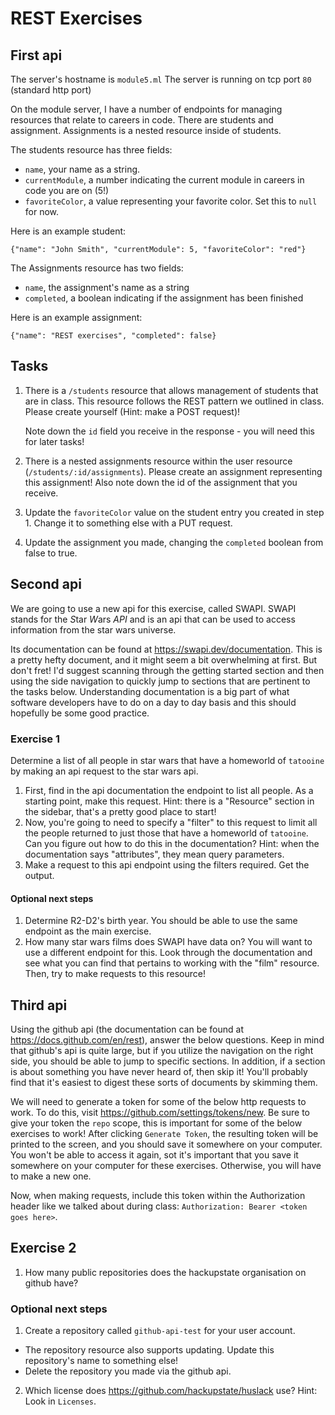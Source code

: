 # REST Exercises

## First api

The server's hostname is `module5.ml`
The server is running on tcp port `80` (standard http port)

On the module server, I have a number of endpoints for managing resources that relate to careers in
code. There are students and assignment. Assignments is a nested resource inside of students.

The students resource has three fields:
  - `name`, your name as a string.
  - `currentModule`, a number indicating the current module in careers in code you are on (5!)
  - `favoriteColor`, a value representing your favorite color. Set this to `null` for now.
  
Here is an example student:
```
{"name": "John Smith", "currentModule": 5, "favoriteColor": "red"}
```

The Assignments resource has two fields:
  - `name`, the assignment's name as a string
  - `completed`, a boolean indicating if the assignment has been finished
  
Here is an example assignment:
```
{"name": "REST exercises", "completed": false}
```

## Tasks
1. There is a `/students` resource that allows management of students that are in class. This
   resource follows the REST pattern we outlined in class. Please create yourself (Hint: make a POST request)!

   Note down the `id` field you receive in the response - you will need this for later tasks!

2. There is a nested assignments resource within the user resource (`/students/:id/assignments`).
   Please create an assignment representing this assignment! Also note down the id of the assignment
   that you receive.

3. Update the `favoriteColor` value on the student entry you created in step 1. Change it to something else with a PUT request.

4. Update the assignment you made, changing the `completed` boolean from false to true.

## Second api

We are going to use a new api for this exercise, called SWAPI. SWAPI stands for the *S*tar *W*ars
*API* and is an api that can be used to access information from the star wars universe.

Its documentation can be found at https://swapi.dev/documentation. This is a pretty hefty document,
and it might seem a bit overwhelming at first. But don't fret! I'd suggest scanning through the
getting started section and then using the side navigation to quickly jump to sections that are
pertinent to the tasks below. Understanding documentation is a big part of what software developers
have to do on a day to day basis and this should hopefully be some good practice.

### Exercise 1
Determine a list of all people in star wars that have a homeworld of `tatooine` by making an api request to the star wars api.

1. First, find in the api documentation the endpoint to list all people. As a starting point, make
   this request. Hint: there is a "Resource" section in the sidebar, that's a pretty good place to start!
2. Now, you're going to need to specify a "filter" to this request to limit all the people returned
   to just those that have a homeworld of `tatooine`. Can you figure out how to do this in the
   documentation? Hint: when the documentation says "attributes", they mean query parameters.
3. Make a request to this api endpoint using the filters required. Get the output.

#### Optional next steps
1. Determine R2-D2's birth year. You should be able to use the same endpoint as the main exercise.
2. How many star wars films does SWAPI have data on? You will want to use a different endpoint for this. Look through the documentation and see what you can find that pertains to working with the "film" resource. Then, try to make requests to this resource!


## Third api

Using the github api (the documentation can be found at https://docs.github.com/en/rest),
answer the below questions. Keep in mind that github's api is quite large, but if you utilize the
navigation on the right side, you should be able to jump to specific sections. In addition, if a
section is about something you have never heard of, then skip it! You'll probably find that it's
easiest to digest these sorts of documents by skimming them.

We will need to generate a token for some of the below http requests to work. To do this, visit
https://github.com/settings/tokens/new. Be sure to give your token the `repo` scope, this is
important for some of the below exercises to work! After clicking `Generate Token`, the resulting
token will be printed to the screen, and you should save it somewhere on your computer. You won't be able to access it again, sot it's important that you save it somewhere on your computer for these exercises. Otherwise, you will have to make a new one.

Now, when making requests, include this token within the Authorization header like we talked about
during class: `Authorization: Bearer <token goes here>`.

## Exercise 2
1. How many public repositories does the hackupstate organisation on github have?

### Optional next steps
1. Create a repository called `github-api-test` for your user account.
  - The repository resource also supports updating. Update this repository's name to something else!
  - Delete the repository you made via the github api.
2. Which license does https://github.com/hackupstate/huslack use? Hint: Look in `Licenses`.



